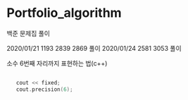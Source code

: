 # Portfolio_algorithm


백준 문제집 풀이


2020/01/21  1193 2839 2869 풀이
2020/01/24  2581 3053 풀이


소수 6번째 자리까지 표현하는 법(c++)

``` c++

   cout << fixed;
   cout.precision(6);

```